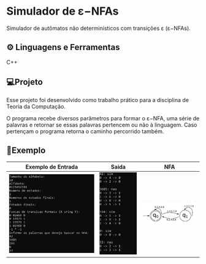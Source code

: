 # Simulador de ε−NFAs
Simulador de autômatos não determinísticos com transições ε (ε−NFAs).

## ⚙ Linguagens e Ferramentas
C++

## 💻Projeto
Esse projeto foi desenvolvido como trabalho prático para a disciplina de Teoria da Computação.

O programa recebe diversos parâmetros para formar o ε−NFA, uma série de palavras e retornar se essas palavras pertencem ou não à linguagem. 
Caso pertençam o programa retorna o caminho percorrido também.


## 📖Exemplo

| Exemplo de Entrada | Saida | NFA |
| --- | --- | --- |
| ![Exemplo-Entrada](https://github.com/niveanfj/trab-tc/blob/4d6e0af0c05c8b811d57635bf0a83e35fc3f5f35/img/entrada.jpg) | ![Saida](https://github.com/niveanfj/trab-tc/blob/4d6e0af0c05c8b811d57635bf0a83e35fc3f5f35/img/saida.jpg) | ![Exemplo](https://github.com/niveanfj/trab-tc/blob/4d6e0af0c05c8b811d57635bf0a83e35fc3f5f35/img/nfa.jpg) |
